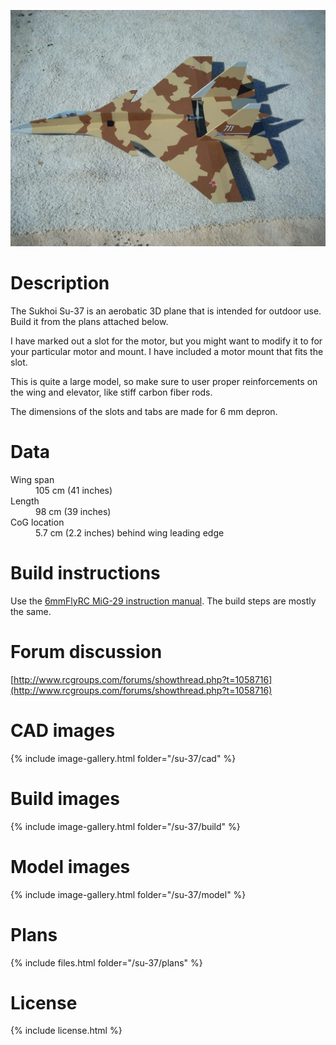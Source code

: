 ![Sukhoi Su-37 Super Flanker](./13.jpg)

# Description

The Sukhoi Su-37 is an aerobatic 3D plane that is intended for outdoor use. Build it from the plans attached below.

I have marked out a slot for the motor, but you might want to modify it to for your particular motor and mount. I have included a motor mount that fits the slot.

This is quite a large model, so make sure to user proper reinforcements on the wing and elevator, like stiff carbon fiber rods.

The dimensions of the slots and tabs are made for 6 mm depron.

# Data

<dl>
  <dt>Wing span</dt>
  <dd>105 cm (41 inches)</dd>
  <dt>Length</dt>
  <dd>98 cm (39 inches)</dd>
  <dt>CoG location</dt>
  <dd>5.7 cm (2.2 inches) behind wing leading edge</dd>
</dl>

# Build instructions

Use the [6mmFlyRC MiG-29 instruction manual](../docs/quick-build-mig-29.pdf). The build steps are mostly the same.

# Forum discussion

[http://www.rcgroups.com/forums/showthread.php?t=1058716](http://www.rcgroups.com/forums/showthread.php?t=1058716)

# CAD images

{% include image-gallery.html folder="/su-37/cad" %}

# Build images

{% include image-gallery.html folder="/su-37/build" %}

# Model images

{% include image-gallery.html folder="/su-37/model" %}

# Plans

{% include files.html folder="/su-37/plans" %}

# License

{% include license.html %}
